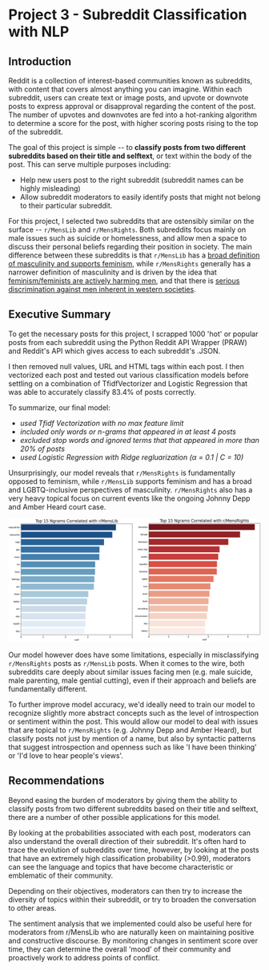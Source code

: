 # Project 3 - Subreddit Classification with NLP

## Introduction

Reddit is a collection of interest-based communities known as subreddits, with content that covers almost anything you can imagine.  Within each subreddit, users can create text or image posts, and upvote or downvote posts to express approval or disapproval regarding the content of the post. The number of upvotes and downvotes are fed into a hot-ranking algorithm to determine a score for the post, with higher scoring posts rising to the top of the subreddit.

The goal of this project is simple -- to <b>classify posts from two different subreddits based on their title and selftext</b>, or text within the body of the post. This can serve multiple purposes including:
- Help new users post to the right subreddit (subreddit names can be highly misleading)
- Allow subreddit moderators to easily identify posts that might not belong to their particular subreddit.

For this project, I selected two subreddits that are ostensibly similar on the surface -- `r/MensLib` and `r/MensRights`. Both subreddits focus mainly on male issues such as suicide or homelessness, and allow men a space to discuss their personal beliefs regarding their position in society. The main difference between these subreddits is that `r/MensLib` has a [broad definition of masculinity and supports feminism](https://www.reddit.com/r/MensLib/comments/93oyty/menslibs_official_position_on_the_mens_rights/), while `r/MensRights` generally has a narrower definition of masculinity and is driven by the idea that [feminism/feminists are actively harming men](https://www.reddit.com/r/MensRights/comments/jz1lzz/how_feminist_shaming_tactics_needlessly_cause/), and that there is [serious discrimination against men inherent in western societies](https://www.reddit.com/r/MensRights/wiki/faq#wiki_1._what_is_r.2Fmensrights.3F).

## Executive Summary

To get the necessary posts for this project, I scrapped 1000 'hot' or popular posts from each subreddit using the Python Reddit API Wrapper (PRAW) and Reddit's API which gives access to each subreddit's .JSON. 

I then removed null values, URL and HTML tags within each post. I then vectorized each post and tested out various classification models before settling on a combination of TfidfVectorizer and Logistic Regression that was able to accurately classify 83.4% of posts correctly.

To summarize, our final model:
<i>
- used Tfidf Vectorization with no max feature limit <br>
- included only words or n-grams that appeared in at least 4 posts <br>
- excluded stop words and ignored terms that that appeared in more than 20% of posts <br>
- used Logistic Regression with Ridge regluarization (α = 0.1 | C = 10)
</i>

Unsurprisingly, our model reveals that `r/MensRights` is fundamentally opposed to feminism, while `r/MensLib` supports feminism and has a broad and LGBTQ-inclusive perspectives of masculinity. `r/MensRights` also has a very heavy topical focus on current events like the ongoing Johnny Depp and Amber Heard court case.

<img src='./assets/mr_ml_plot.png'>

Our model however does have some limitations, especially in misclassifying `r/MensRights` posts as `r/MensLib` posts. When it comes to the wire, both subreddits care deeply about similar issues facing men (e.g. male suicide, male parenting, male gential cutting), even if their approach and beliefs are fundamentally different.

To further improve model accuracy, we'd ideally need to train our model to recognize slightly more abstract concepts such as the level of introspection or sentiment within the post. This would allow our model to deal with issues that are topical to `r/MensRights` (e.g. Johnny Depp and Amber Heard), but classify posts not just by mention of a name, but also by syntactic patterns that suggest introspection and openness such as like 'I have been thinking' or 'I'd love to hear people's views'.

## Recommendations
Beyond easing the burden of moderators by giving them the ability to classify posts from two different subreddits based on their title and selftext, there are a number of other possible applications for this model.

By looking at the probabilities associated with each post, moderators can also understand the overall direction of their subreddit. It's often hard to trace the evolution of subreddits over time, however, by looking at the posts that have an extremely high classification probability (>0.99), moderators can see the language and topics that have become characteristic or emblematic of their community.

Depending on their objectives, moderators can then try to increase the diversity of topics within their subreddit, or try to broaden the conversation to other areas.

The sentiment analysis that we implemented could also be useful here for moderators from r/MensLib who are naturally keen on maintaining positive and constructive discourse. By monitoring changes in sentiment score over time, they can determine the overall 'mood' of their community and proactively work to address points of conflict.
